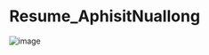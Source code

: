 # Resume_AphisitNuallong

![image](https://github.com/Aphisit25/Resume_AphisitNuallong/blob/main/image/Resume_Aphisit-Nuallong.jpg)

